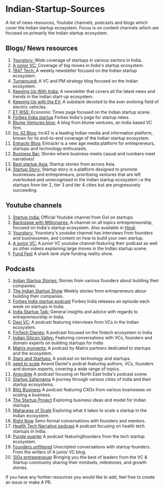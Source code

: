 # Indian-Startup-Sources
A list of news resources, Youtube channels, podcasts and blogs which cover the Indian startup ecosystem. Focus is on content channels which are focused on primarily the Indian startup ecosystem. 

## Blogs/ News resources
1. [Yourstory: ](https://yourstory.com/) Wide coverage of startups in various sectors in India.
2. [A junior VC: ](https://ajuniorvc.com/) Coverage of big moves in India's startup ecosystem. 
3. [1947 Tech: ](https://1947tech.substack.com/) A weekly newsletter focused on the Indian startup ecosystem. 
4. [Turnaround:](https://turnaround.substack.com/) A VC and PM strategy blog focused on the Indian ecosystem. 
5. [Keeping Up With India:](https://hind.substack.com/) A newsletter that covers all the latest news and trends in the Indian start-up ecosystem.
6. [Keeping Up with the EV:](https://keepingupwithev.substack.com/) A substack devoted to the ever evolving field of electric vehicles.
7. [ET RISE: ](https://economictimes.indiatimes.com/small-biz/startups) Economic Times page focused on the Indian startup scene.
8. [Forbes India startup](https://www.forbesindia.com/startups/1559/1) Forbes India's page for startup news.
9. [Blume Ventures blog:](https://blume.vc/blog/) A blog from blume ventures, an India based VC firm. 
10. [Inc 42 Blog:](https://inc42.com/) Inc42 is a leading Indian media and information platform, known for its end-to-end coverage of the Indian startup ecosystem.
11. [Entrackr Blog:](https://entrackr.com/) Entrackr is a new age media platform for entrepreneurs, startups and technology enthusiasts.
12. [Business Bar:](https://businessbar.net/) Stories where business meets casual and numbers meet narratives!
13. [Best startup Asia:](https://beststartup.asia/) Startup stories from across Asia. 
14. [Startup Story:](https://startupstorymedia.com/) Startup story is a platform designed to promote businesses and entrepreneurs, prioritising ventures that are left overlooked and unrecognised in the Indian startup ecosystem i.e the startups from tier 2, tier 3 and tier 4 cities but are progressively succeeding.


## Youtube channels
1. [Startup India:](https://www.youtube.com/channel/UCqFb-ynHTJ6_YRbdn-sFUvg/featured) Official Youtube channel from GoI on startups
2. [Backstage with Millionaires:](https://www.youtube.com/backstagewithmillionaires) A channel on all topics entrepreneurship, focused on India's startup ecosystem. Also available in [Hindi](https://www.youtube.com/channel/UCMspFCCJpRkaiiHFetgauPQ).
3. [Yourstory:](https://www.youtube.com/channel/UC9pxOEHrjsl7YKBSc7sl_KQ) Yourstory's youtube channel has interviews from founders and businessmen, and content on how to build your own startup. 
4. [A junior VC:](https://www.youtube.com/channel/UCLejFRgs5-Gfh8TNA1uxMLA) A junior VC youtube channel featuring their podcast as well as other videos explaining large moves in the Indian startup scene. 
5. [Fund Fest](https://www.youtube.com/channel/UCsDx21Qa3yXvCAAnvr-TrWw) A shark tank style funding reality show. 

## Podcasts
1. [Indian Startup Stories:](https://open.spotify.com/show/6jzZnQoY9utzuLsXwYdGwg?si=45TXjz0gQNGv98FpycHSAQ&dl_branch=1) Stories from various founders about building their companies.
2. [The Indian Startup Show](https://open.spotify.com/show/0bZESriuxQ3XUVVN9EpsMw?si=l3g0wl7tRFGe1vVbMLoqgw&dl_branch=1) Weekly stories from entrepreneurs abour building their companies. 
3. [Forbes India startup podcast](https://open.spotify.com/show/6sGDybqWWEA7SQpqMIwEif?si=-b-uoB1eRsWBQneKc3Pzlw&dl_branch=1) Forbes India releases an episode each week on startups in India. 
4. [India Startup Talk:](https://open.spotify.com/show/0hLGynztTNS3qOnbkX5uf8?si=kBbGncdyQpCCk3nX5RDw-g&dl_branch=1) General insights and advice with regards to entrepreneurship in India. 
5. [Desi VC:](https://open.spotify.com/show/1VCIgz0PYgWQQoyzdP233r?si=IbZxoPkkR4-UG4qgS66uxA&dl_branch=1) A podcast featuring interviews from VCs in the Indian ecosystem. 
6. [FinTech Diaries:](https://open.spotify.com/show/3nSdkNgBMvMJUZfDwU7aeZ?si=hNtIcZ_hSQKj0Yct7bI_Og&dl_branch=1) A podcast focused on the fintech ecosystem in India
7. [Indian Silicon Valley:](https://open.spotify.com/show/5HZ9y88I43ba7pO5S3K9nM?si=y4MaIlASRraDf5BEgDh2zA&dl_branch=1) Featuring conversations with VCs, founders and domain experts on building startups for India
8. [Matrix moments:](https://open.spotify.com/show/1cN0svkeZnD3yTKnVhbYC7?si=RaMm0vdjRDSa3oRrBZ-gdQ&dl_branch=1) A podcast by Matrix partners dedicated to startups and the ecosystem.
9. [Stars and Startups:](https://open.spotify.com/show/37gBRXEc2zGU41OdcLvD6x?si=YkitVODJT02fsZ4MHsA4Ww&dl_branch=1) A podcast on technology and startups. 
10. [seed to scale](https://open.spotify.com/show/1VqX3K55LjN4BjqKy4vvWl?si=_O8kdzK8RESMznoTKvJNkA&dl_branch=1) Anand Daniel's podcat featuring authors, VCs, founders and domain experts, covering a wide range of topics.
11. [Anecdote](https://open.spotify.com/show/6VXn1uzGXeX8olfS9uMlA8?si=blik1Z6CQPOR7viSvMAFWA&dl_branch=1) A podcast focusing on North East India's podcast scene.
12. [Startup Safarnama](https://open.spotify.com/show/7B7Sy1VhmpLFLic2Zo9hTO?si=vaAAEymZR9Wp0BYQrqzr-Q&dl_branch=1) A journey through various cities of India and their startup ecosystems. 
13. [Blitz Business](https://open.spotify.com/show/0OugY2Qxgpns8EfnMWPCC7?si=nh-GEA1hTuGb2EJ9OnshdA&dl_branch=1) A podcast featuring CXOs from various businesses on scaling a business.
14. [The Startup Project](https://open.spotify.com/show/3Cx7Q5r9Ow9eikxQjsJjjq?si=5e0m_5ctRAmMEMzqjt5YNg&dl_branch=1) Exploring business ideas and model for Indian startups. 
15. [Maharajas of Scale](https://open.spotify.com/show/2UeECt6cIHMFM8wqaPNigH?si=2Sa4zH8STLa6CcSs6qh8bw&dl_branch=1) Exploring what it takes to scale a startup in the Indian ecosystem. 
16. [Right Now](https://open.spotify.com/show/0dPnBzTxmxPbHTVZNN3PyP?si=p66ltTQIT6emvb5O-ZZ-Sg&dl_branch=1) Semi-formal conversations with founders and mentors. 
17. [Health Tech Narrative podcast](https://open.spotify.com/show/2Tqlqci4rSMlMFJpCHWV7L?si=KsnFULKcQVaLsaiBT1yF3w&dl_branch=1) A podcast focusing on health tech startups in India. 
18. [Purple quarter](https://open.spotify.com/show/2TAjn49BDocf5y1cctMQLe?si=YFVTtICjTYqYjZVMvhutUQ&dl_branch=1) A podcast featuringfounders from the tech startup ecosystem. 
19. [Founders unfiltered](https://open.spotify.com/show/2xJUdpwNKS1VmbtnWXZrE6?si=c91UrD1qTbiF-rPGWZ9YOg&dl_branch=1) Unscripted conversations with startup founders. From the writers of A junior VC blog.
20. [100x entrepreneuer](https://open.spotify.com/show/73VanEvg9Rhp2SOOJPFaav) Bringing you the best of leaders from the VC & Startup community sharing their mindsets, milestones, and growth stories.


If you have any further resources you would like to add, feel free to create an issue or make A PR.
